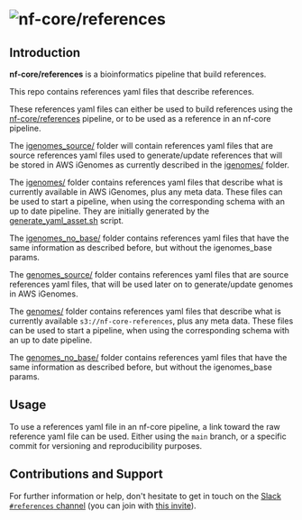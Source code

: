 <h1>
  <picture>
    <source media="(prefers-color-scheme: dark)" srcset="docs/images/nf-core-references_logo_dark.png">
    <img alt="nf-core/references" src="docs/images/nf-core-references_logo_light.png">
  </picture>
</h1>

## Introduction

**nf-core/references** is a bioinformatics pipeline that build references.

This repo contains references yaml files that describe references.

These references yaml files can either be used to build references using the [nf-core/references](https://github.com/nf-core/references) pipeline, or to be used as a reference in an nf-core pipeline.

The [igenomes_source/](https://github.com/nf-core/references-assets/tree/main/igenomes_source) folder will contain references yaml files that are source references yaml files used to generate/update references that will be stored in AWS iGenomes as currently described in the [igenomes/](https://github.com/nf-core/references-assets/tree/main/igenomes) folder.

The [igenomes/](https://github.com/nf-core/references-assets/tree/main/igenomes) folder contains references yaml files that describe what is currently available in AWS iGenomes, plus any meta data.
These files can be used to start a pipeline, when using the corresponding schema with an up to date pipeline.
They are initially generated by the [generate_yaml_asset.sh](https://github.com/nf-core/references-assets/blob/main/bin/generate_yaml_asset.sh) script.

The [igenomes_no_base/](https://github.com/nf-core/references-assets/tree/main/igenomes_no_base) folder contains references yaml files that have the same information as described before, but without the igenomes_base params.

The [genomes_source/](https://github.com/nf-core/references-assets/tree/main/genomes_source) folder contains references yaml files that are source references yaml files, that will be used later on to generate/update genomes in AWS iGenomes.

The [genomes/](https://github.com/nf-core/references-assets/tree/main/genomes) folder contains references yaml files that describe what is currently available `s3://nf-core-references`, plus any meta data.
These files can be used to start a pipeline, when using the corresponding schema with an up to date pipeline.

The [genomes_no_base/](https://github.com/nf-core/references-assets/tree/main/genomes_no_base) folder contains references yaml files that have the same information as described before, but without the igenomes_base params.

## Usage

To use a references yaml file in an nf-core pipeline, a link toward the raw reference yaml file can be used.
Either using the `main` branch, or a specific commit for versioning and reproducibility purposes.

## Contributions and Support

For further information or help, don't hesitate to get in touch on the [Slack `#references` channel](https://nfcore.slack.com/channels/references) (you can join with [this invite](https://nf-co.re/join/slack)).
